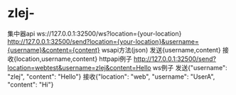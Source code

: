 # zlej-
集中器api
ws://127.0.0.1:32500/ws?location={your-location}
http://127.0.0.1:32500/send?location={your-location}&username={username}&content={content}
wsapi方法(json)
发送{username,content}
接收{location,username,content}
httpapi例子
http://127.0.0.1:32500/send?location=webtest&username=zlej&content=Hello
ws例子
发送{"username": "zlej", "content": "Hello"}
接收{"location": "web", "username": "UserA", "content": "Hi"}

